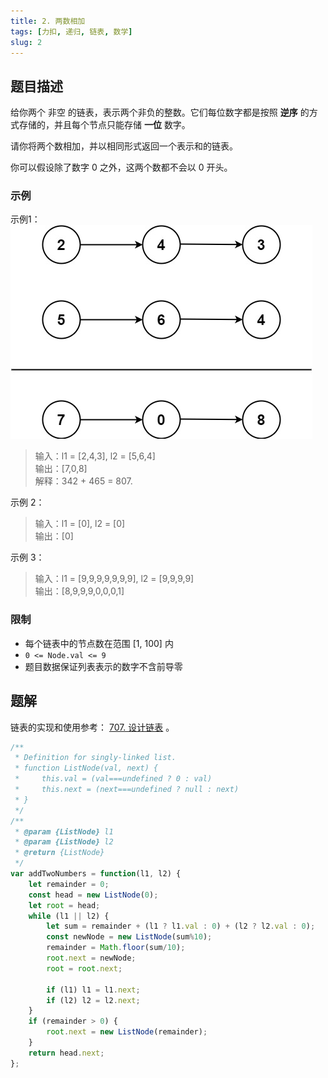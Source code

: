 ```yaml
---
title: 2. 两数相加
tags: [力扣, 递归, 链表, 数学]
slug: 2
---
```

## 题目描述
给你两个 非空 的链表，表示两个非负的整数。它们每位数字都是按照 **逆序** 的方式存储的，并且每个节点只能存储 **一位** 数字。

请你将两个数相加，并以相同形式返回一个表示和的链表。

你可以假设除了数字 0 之外，这两个数都不会以 0 开头。

### 示例
示例1：
![addtwonumber1](./img/addtwonumber1.jpg)

> 输入：l1 = [2,4,3], l2 = [5,6,4]  
> 输出：[7,0,8]  
> 解释：342 + 465 = 807.

示例 2：

> 输入：l1 = [0], l2 = [0]  
> 输出：[0]

示例 3：

> 输入：l1 = [9,9,9,9,9,9,9], l2 = [9,9,9,9]  
> 输出：[8,9,9,9,0,0,0,1]

### 限制
- 每个链表中的节点数在范围 [1, 100] 内 
- `0 <= Node.val <= 9`
- 题目数据保证列表表示的数字不含前导零

## 题解

链表的实现和使用参考： [707. 设计链表](./707) 。

```js
/**
 * Definition for singly-linked list.
 * function ListNode(val, next) {
 *     this.val = (val===undefined ? 0 : val)
 *     this.next = (next===undefined ? null : next)
 * }
 */
/**
 * @param {ListNode} l1
 * @param {ListNode} l2
 * @return {ListNode}
 */
var addTwoNumbers = function(l1, l2) {
    let remainder = 0;
    const head = new ListNode(0);
    let root = head;
    while (l1 || l2) {
        let sum = remainder + (l1 ? l1.val : 0) + (l2 ? l2.val : 0);
        const newNode = new ListNode(sum%10);
        remainder = Math.floor(sum/10);
        root.next = newNode;
        root = root.next;

        if (l1) l1 = l1.next;
        if (l2) l2 = l2.next;
    }
    if (remainder > 0) {
        root.next = new ListNode(remainder);
    }
    return head.next;
};
```

